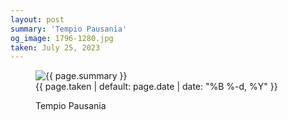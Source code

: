 ```yaml
---
layout: post
summary: 'Tempio Pausania'
og_image: 1796-1280.jpg
taken: July 25, 2023
---
```


<figure class="post" data-src="{{ site.assets_url }}/{{ page.og_image }}">
<img alt="{{ page.summary }}" sizes="(min-width: 700px) 50vw, calc(100vw - 2rem)" src="{{ site.assets_url }}/1796-640.jpg" srcset="{{ site.assets_url }}/1796-320.jpg 320w, {{ site.assets_url }}/1796-640.jpg 640w, {{ site.assets_url }}/1796-960.jpg 960w, {{ site.assets_url }}/1796-1280.jpg 1280w"/>
<figcaption>
<time>{{ page.taken | default: page.date | date: "%B %-d, %Y" }}</time>
<p>Tempio Pausania</p>
</figcaption>
</figure>

